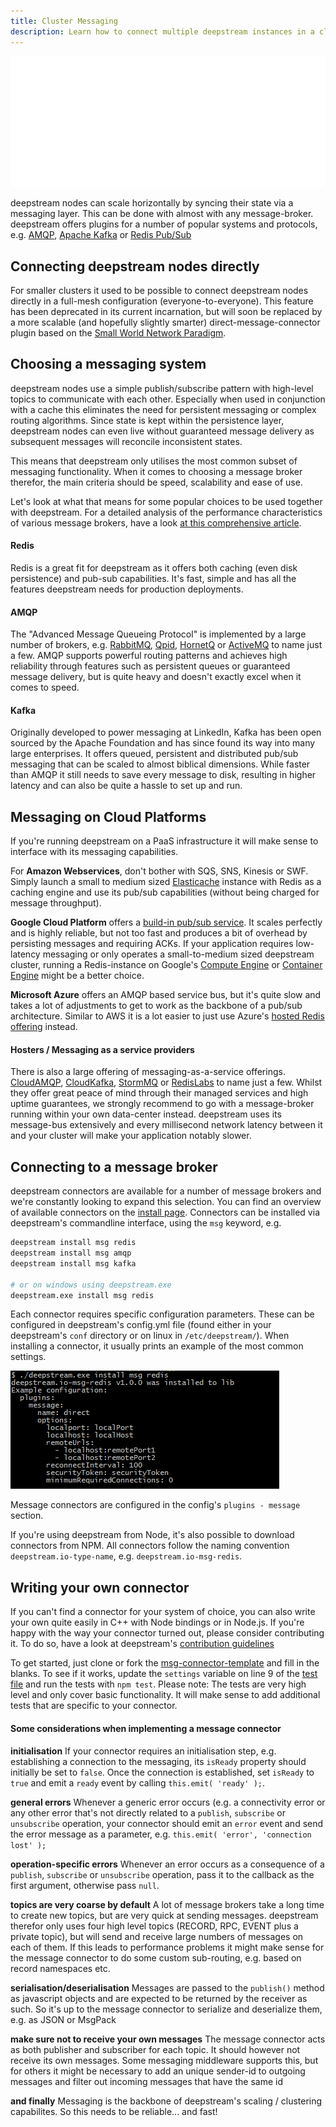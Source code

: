 ```yaml
---
title: Cluster Messaging
description: Learn how to connect multiple deepstream instances in a cluster to scale with your needs
---
```


![deepstream Internals](./internal-workings.svg)

deepstream nodes can scale horizontally by syncing their state via a messaging layer. This can be done with almost with any message-broker. deepstream offers plugins for a number of popular systems and protocols, e.g. [AMQP](/tutorials/integrations/msg-amqp/), [Apache Kafka](/tutorials/integrations/msg-kafka/) or [Redis Pub/Sub](/tutorials/integrations/cache-redis/)

## Connecting deepstream nodes directly
For smaller clusters it used to be possible to connect deepstream nodes directly in a full-mesh configuration (everyone-to-everyone). This feature has been deprecated in its current incarnation, but will soon be replaced by a more scalable (and hopefully slightly smarter) direct-message-connector plugin based on the [Small World Network Paradigm](https://en.wikipedia.org/wiki/Small-world_network).

## Choosing a messaging system
deepstream nodes use a simple publish/subscribe pattern with high-level topics to communicate with each other. Especially when used in conjunction with a cache this eliminates the need for persistent messaging or complex routing algorithms.
Since state is kept within the persistence layer, deepstream nodes can even live without guaranteed message delivery as subsequent messages will reconcile inconsistent states.

This means that deepstream only utilises the most common subset of messaging functionality. When it comes to choosing a message broker therefor, the main criteria should be speed, scalability and ease of use.

Let's look at what that means for some popular choices to be used together with deepstream. For a detailed analysis of the performance characteristics of various message brokers, have a look [at this comprehensive article](http://bravenewgeek.com/tag/kafka/).

#### Redis
Redis is a great fit for deepstream as it offers both caching (even disk persistence) and pub-sub capabilities. It's fast, simple and has all the features deepstream needs for production deployments.

#### AMQP
The "Advanced Message Queueing Protocol" is implemented by a large number of brokers, e.g. [RabbitMQ](https://www.rabbitmq.com/), [Qpid](https://qpid.apache.org/), [HornetQ](http://hornetq.jboss.org/) or [ActiveMQ](http://activemq.apache.org/) to name just a few. AMQP supports powerful routing patterns and achieves high reliability through features such as persistent queues or guaranteed message delivery, but is quite heavy and doesn't exactly excel when it comes to speed.

#### Kafka
Originally developed to power messaging at LinkedIn, Kafka has been open sourced by the Apache Foundation and has since found its way into many large enterprises. It offers queued, persistent and distributed pub/sub messaging that can be scaled to almost biblical dimensions. While faster than AMQP it still needs to save every message to disk, resulting in higher latency and can also be quite a hassle to set up and run.

## Messaging on Cloud Platforms
If you're running deepstream on a PaaS infrastructure it will make sense to interface with its messaging capabilities.

For __Amazon Webservices__, don't bother with SQS, SNS, Kinesis or SWF. Simply launch a small to medium sized [Elasticache](https://aws.amazon.com/elasticache/) instance with Redis as a caching engine and use its pub/sub capabilities (without being charged for message throughput).

__Google Cloud Platform__ offers a [build-in pub/sub service](https://cloud.google.com/pubsub/). It scales perfectly and is highly reliable, but not too fast and produces a bit of overhead by persisting messages and requiring ACKs. If your application requires low-latency messaging or only operates a small-to-medium sized deepstream cluster, running a Redis-instance on Google's [Compute Engine](https://cloud.google.com/compute/) or [Container Engine](https://cloud.google.com/container-engine/) might be a better choice.

__Microsoft Azure__ offers an AMQP based service bus, but it's quite slow and takes a lot of adjustments to get to work as the backbone of a pub/sub architecture. Similar to AWS it is a lot easier to just use Azure's [hosted Redis offering](https://azure.microsoft.com/en-us/services/cache/) instead.

#### Hosters / Messaging as a service providers
There is also a large offering of messaging-as-a-service offerings. [CloudAMQP](https://www.cloudamqp.com/), [CloudKafka](http://www.cloudkafka.com/), [StormMQ](http://stormmq.com/) or [RedisLabs](https://redislabs.com/) to name just a few. Whilst they offer great peace of mind through their managed services and high uptime guarantees, we strongly recommend to go with a message-broker running within your own data-center instead. deepstream uses its message-bus extensively and every millisecond network latency between it and your cluster will make your application notably slower.

## Connecting to a message broker
deepstream connectors are available for a number of message brokers and we're constantly looking to expand this selection. You can find an overview of available connectors on the [install page](/install/). Connectors can be installed via deepstream's commandline interface, using the `msg` keyword, e.g.

```bash
deepstream install msg redis
deepstream install msg amqp
deepstream install msg kafka

# or on windows using deepstream.exe
deepstream.exe install msg redis
```

Each connector requires specific configuration parameters. These can be configured in deepstream's config.yml file (found either in your deepstream's `conf` directory or on linux in `/etc/deepstream/`). When installing a connector, it usually prints an example of the most common settings.

![Example Console Output](connector-output.png)

Message connectors are configured in the config's `plugins - message` section.

If you're using deepstream from Node, it's also possible to download connectors from NPM. All connectors follow the naming convention `deepstream.io-type-name`, e.g. `deepstream.io-msg-redis`.

## Writing your own connector
If you can't find a connector for your system of choice, you can also write your own quite easily in C++ with Node bindings or in Node.js. If you're happy with the way your connector turned out, please consider contributing it. To do so, have a look at deepstream's [contribution guidelines](/info/community/contribution-guidelines/)

To get started, just clone or fork the [msg-connector-template](//github.com/deepstreamIO/deepstream.io-msg-connector-template) and fill in the blanks. To see if it works, update the `settings` variable on line 9 of the [test file](https://github.com/deepstreamIO/deepstream.io-msg-connector-template/blob/master/test/message-connector-messagingSpec.js) and run the tests with `npm test`. Please note: The tests are very high level and only cover basic functionality. It will make sense to add additional tests that are specific to your connector.

#### Some considerations when implementing a message connector

**initialisation**
If your connector requires an initialisation step, e.g. establishing a connection to the messaging, its `isReady` property should initially be set to `false`. Once the connection is established, set `isReady` to `true` and emit a `ready` event by calling `this.emit( 'ready' );`.

**general errors**
Whenever a generic error occurs (e.g. a connectivity error or any other error that's not directly related to a `publish`, `subscribe` or `unsubscribe` operation, your connector should emit an `error` event and send the error message as a parameter, e.g. `this.emit( 'error', 'connection lost' );`

**operation-specific errors**
Whenever an error occurs as a consequence of a `publish`, `subscribe` or `unsubscribe` operation, pass it to the callback as the first argument, otherwise pass `null`.

**topics are very coarse by default**
A lot of message brokers take a long time to create new topics, but are very quick at sending messages.
deepstream therefor only uses four high level topics (RECORD, RPC, EVENT plus a private topic), but will send and receive large numbers of messages on each of them. If this leads to performance problems it might make sense for the message connector to do some custom sub-routing, e.g. based on record namespaces etc.

**serialisation/deserialisation**
Messages are passed to the `publish()` method as javascript objects and are expected to be returned by the receiver as such. So it's up to the message connector to serialize and deserialize them, e.g. as JSON or MsgPack

**make sure not to receive your own messages**
The message connector acts as both publisher and subscriber for each topic. It should however not receive its own messages. Some messaging middleware supports this, but for others it might be necessary to add an unique sender-id to outgoing messages and filter out incoming messages that have the same id

**and finally**
Messaging is the backbone of deepstream's scaling / clustering capabilites. So this needs to be reliable... and fast!
